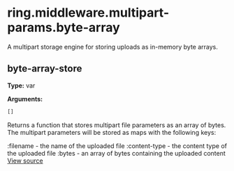 # ring.middleware.multipart-params.byte-array

A multipart storage engine for storing uploads as in-memory byte arrays.


## byte-array-store
**Type:** var



**Arguments:**
```clojure
[]
```
Returns a function that stores multipart file parameters as an array of
bytes. The multipart parameters will be stored as maps with the following
keys:

:filename     - the name of the uploaded file
:content-type - the content type of the uploaded file
:bytes        - an array of bytes containing the uploaded content
[View source](http://github.com/ring-clojure/ring/blob/1.8.1/ring-core/src/ring/middleware/multipart_params/byte_array.clj#L6)